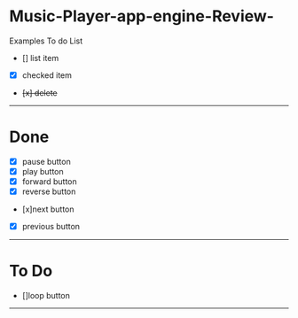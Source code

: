 # Music-Player-app-engine-Review-

Examples To do List
- [] list item
- [x] checked item
- <del>[x] delete </del>
---
# Done 
- [x] pause button
- [x] play button
- [x] forward button
- [x] reverse button
- [x]next button
- [x]  previous button

---
# To Do
- []loop button

---